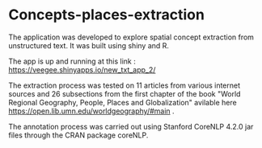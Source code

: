 # Concepts-places-extraction


The application was developed to explore spatial concept extraction from unstructured text. It was built using shiny and R.

The app is up and running at this link : https://veegee.shinyapps.io/new_txt_app_2/ 

The extraction process was tested on 11 articles from various internet sources and 26 subsections from the first chapter of the book "World Regional Geography, People, Places and Globalization" avilable here https://open.lib.umn.edu/worldgeography/#main .

The annotation process was carried out using Stanford CoreNLP 4.2.0 jar files through the CRAN package coreNLP.
